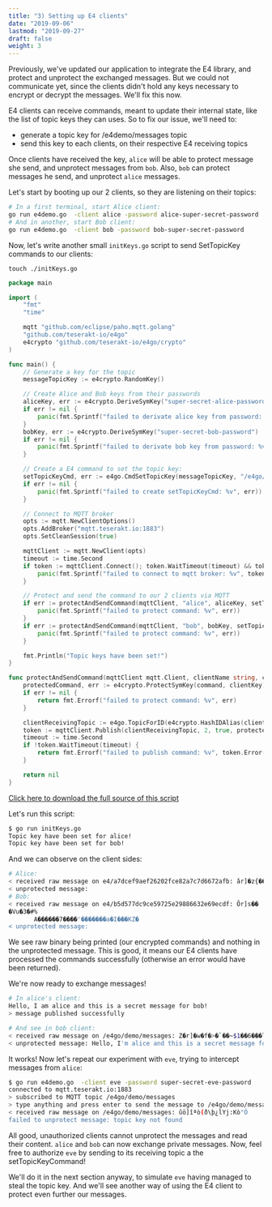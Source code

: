 ```yaml
---
title: "3) Setting up E4 clients"
date: "2019-09-06"
lastmod: "2019-09-27"
draft: false
weight: 3
---
```


Previously, we've updated our application to integrate the E4 library, and protect and unprotect the exchanged messages. But we could not communicate yet, since the clients didn't hold any keys necessary to encrypt or decrypt the messages. We'll fix this now.

E4 clients can receive commands, meant to update their internal state, like the list of topic keys they can uses. So to fix our issue, we'll need to:

* generate a topic key for /e4demo/messages topic
* send this key to each clients, on their respective E4 receiving topics

Once clients have received the key, `alice` will be able to protect message she send, and unprotect messages from `bob`. Also, `bob` can protect messages he send, and unprotect `alice` messages.


Let's start by booting up our 2 clients, so they are listening on their topics:
```bash
# In a first terminal, start Alice client:
go run e4demo.go  -client alice -password alice-super-secret-password
# And in another, start Bob client:
go run e4demo.go  -client bob -password bob-super-secret-password
```

Now, let's write another small `initKeys.go` script to send SetTopicKey commands to our clients:

```text
touch ./initKeys.go
```

```go
package main

import (
	"fmt"
	"time"

	mqtt "github.com/eclipse/paho.mqtt.golang"
	"github.com/teserakt-io/e4go"
	e4crypto "github.com/teserakt-io/e4go/crypto"
)

func main() {
	// Generate a key for the topic
	messageTopicKey := e4crypto.RandomKey()

	// Create Alice and Bob keys from their passwords
	aliceKey, err := e4crypto.DeriveSymKey("super-secret-alice-password")
	if err != nil {
		panic(fmt.Sprintf("failed to derivate alice key from password: %v", err))
	}
	bobKey, err := e4crypto.DeriveSymKey("super-secret-bob-password")
	if err != nil {
		panic(fmt.Sprintf("failed to derivate bob key from password: %v", err))
	}

	// Create a E4 command to set the topic key:
	setTopicKeyCmd, err := e4go.CmdSetTopicKey(messageTopicKey, "/e4go/demo/messages")
	if err != nil {
		panic(fmt.Sprintf("failed to create setTopicKeyCmd: %v", err))
	}

	// Connect to MQTT broker
	opts := mqtt.NewClientOptions()
	opts.AddBroker("mqtt.teserakt.io:1883")
	opts.SetCleanSession(true)

	mqttClient := mqtt.NewClient(opts)
	timeout := time.Second
	if token := mqttClient.Connect(); token.WaitTimeout(timeout) && token.Error() != nil {
		panic(fmt.Sprintf("failed to connect to mqtt broker: %v", token.Error()))
	}

	// Protect and send the command to our 2 clients via MQTT
	if err := protectAndSendCommand(mqttClient, "alice", aliceKey, setTopicKeyCmd); err != nil {
		panic(fmt.Sprintf("failed to protect command: %v", err))
	}
	if err := protectAndSendCommand(mqttClient, "bob", bobKey, setTopicKeyCmd); err != nil {
		panic(fmt.Sprintf("failed to protect command: %v", err))
	}

	fmt.Println("Topic keys have been set!")
}

func protectAndSendCommand(mqttClient mqtt.Client, clientName string, clientKey, command []byte) error {
	protectedCommand, err := e4crypto.ProtectSymKey(command, clientKey)
	if err != nil {
		return fmt.Errorf("failed to protect command: %v", err)
	}

	clientReceivingTopic := e4go.TopicForID(e4crypto.HashIDAlias(clientName))
	token := mqttClient.Publish(clientReceivingTopic, 2, true, protectedCommand)
	timeout := time.Second
	if !token.WaitTimeout(timeout) {
		return fmt.Errorf("failed to publish command: %v", token.Error())
	}

	return nil
}
```

[Click here to download the full source of this script](../initKeys-step3.go)

Let's run this script:
```bash
$ go run initKeys.go
Topic key have been set for alice!
Topic key have been set for bob!
```

And we can observe on the client sides:
```bash
# Alice:
< received raw message on e4/a7dcef9aef26202fce82a7c7d6672afb: ǎr]�z{�����ʣ_�v�����^����m��>�Cｃs����U3$�˥�T���]�sʁ>�D�}
< unprotected message:
# Bob:
< received raw message on e4/b5d577dc9ce59725e29886632e69ecdf: Ȏr]s��
�Vu�3�#%
       A������7����'�������a�I���KZ�
< unprotected message:
```

We see raw binary being printed (our encrypted commands) and nothing in the unprotected message. This is good, it means our E4 clients have processed the commands successfully (otherwise an error would have been returned).

We're now ready to exchange messages!
```bash
# In alice's client:
Hello, I am alice and this is a secret message for bob!
> message published successfully

# And see in bob client:
< received raw message on /e4go/demo/messages: Z�r]�w�f�>�`��~$1��6���l���_�a��ւX�x��ES��%�����V6��uҲ+�z�����
< unprotected message: Hello, I'm alice and this is a secret message for bob!
```

It works! Now let's repeat our experiment with `eve`, trying to intercept messages from `alice`:
```bash
$ go run e4demo.go  -client eve -password super-secret-eve-password
connected to mqtt.teserakt.io:1883
> subscribed to MQTT topic /e4go/demo/messages
> type anything and press enter to send the message to /e4go/demo/messages:
< received raw message on /e4go/demo/messages: ûö]îªò(ð\þ¿lYj:Kò"Ó
failed to unprotect message: topic key not found
```

All good, unauthorized clients cannot unprotect the messages and read their content. `alice` and `bob` can now exchange private messages.
Now, feel free to authorize `eve` by sending to its receiving topic a the setTopicKeyCommand!

We'll do it in the next section anyway, to simulate `eve` having managed to steal the topic key. And we'll see another way of using the E4 client to protect even further our messages.
